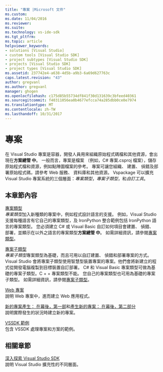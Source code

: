 ```yaml
---
title: "專案 |Microsoft 文件"
ms.custom: 
ms.date: 11/04/2016
ms.reviewer: 
ms.suite: 
ms.technology: vs-ide-sdk
ms.tgt_pltfrm: 
ms.topic: article
helpviewer_keywords:
- solutions [Visual Studio]
- custom tools [Visual Studio SDK]
- project subtypes [Visual Studio SDK]
- projects [Visual Studio SDK]
- project types [Visual Studio SDK]
ms.assetid: 237742e4-a638-4d5b-a9b3-6a69d627763c
caps.latest.revision: "43"
author: gregvanl
ms.author: gregvanl
manager: ghogen
ms.openlocfilehash: c175d85b55734df841f30d131639c3bfeed40361
ms.sourcegitcommit: f40311056ea0b4677efcca74a285dbb0ce0e7974
ms.translationtype: MT
ms.contentlocale: zh-TW
ms.lasthandoff: 10/31/2017
---
```

# <a name="projects"></a>專案
在 Visual Studio 專案是容器，開發人員用來組織原始程式碼檔和其他資源，會出現在**方案總管 中**。 一般而言，專案是檔案 （例如，C# 專案.csproj 檔案），儲存原始程式檔和資源，例如點陣圖檔案的參考。 專案可讓您組織、 建置、 偵錯及部署原始程式碼，請參考 Web 服務、 資料庫和其他資源。 Vspackage 可以擴充 Visual Studio 專案系統的三個層面：*專案類型*，*專案子類型*，和*自訂工具*。  
  
## <a name="in-this-section"></a>本章節內容  
 [專案類型](../../extensibility/internals/project-types.md)  
 *專案類型*加入新種類的專案中，例如程式設計語言的支援。 例如，Visual Studio 支援每種語言有它自己的專案類型，及 IronPython 整合範例包括 IronPython 語言的專案類型。 您必須建立 C# 或 Visual Basic 自訂如何項目會建置、 偵錯、 部署，並顯示在以外之語言的專案類型**方案總管 中**。 如需詳細資訊，請參閱[專案類型](../../extensibility/internals/project-types.md)。  
  
 [專案子類型](../../extensibility/internals/project-subtypes.md)  
 *專案子類型*專案類型為基礎，而且可用以自訂建置、 偵錯和部署專案的方式。 Visual Studio 會將專案子類型使用智慧型裝置專案的專案。他們會將新建立的程式從開發電腦複製到目標裝置自訂部署。 C# 和 Visual Basic 專案類型可做為基礎的專案子類型。C + + 專案類型不能。 您自己的專案類型也可用為基礎的專案子類型。 如需詳細資訊，請參閱[專案子類型](../../extensibility/internals/project-subtypes.md)。  
  
 [Web 專案](../../extensibility/internals/web-projects.md)  
 說明 Web 專案中，進而建立 Web 應用程式。  
  
 [新的專案產生： 在幕後，第一部](../../extensibility/internals/new-project-generation-under-the-hood-part-one.md)和[產生新的專案： 在幕後，第二部分](../../extensibility/internals/new-project-generation-under-the-hood-part-two.md)  
 說明實際發生的狀況時建立新的專案。  
  
 [VSSDK 範例](http://aka.ms/vs2015sdksamples)  
 包含 VSSDK 處理專案和方案的範例。  
  
## <a name="related-sections"></a>相關章節  
 [深入探索 Visual Studio SDK](../../extensibility/internals/inside-the-visual-studio-sdk.md)  
 說明 Visual Studio 擴充性的不同層面。